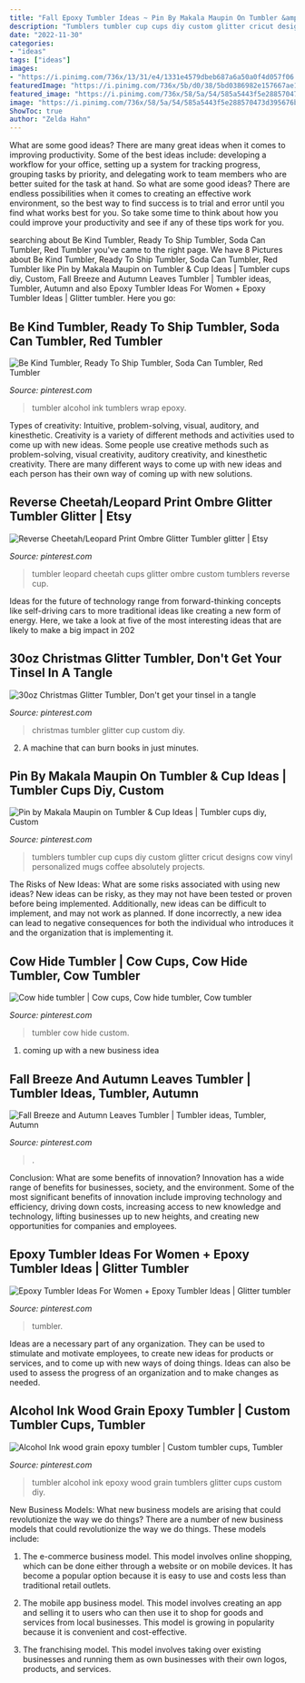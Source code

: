 ```yaml
---
title: "Fall Epoxy Tumbler Ideas ~ Pin By Makala Maupin On Tumbler &amp; Cup Ideas"
description: "Tumblers tumbler cup cups diy custom glitter cricut designs cow vinyl personalized mugs coffee absolutely projects"
date: "2022-11-30"
categories:
- "ideas"
tags: ["ideas"]
images:
- "https://i.pinimg.com/736x/13/31/e4/1331e4579dbeb687a6a50a0f4d057f06.jpg"
featuredImage: "https://i.pinimg.com/736x/5b/d0/38/5bd0386982e157667ae186d3c05c622c.jpg"
featured_image: "https://i.pinimg.com/736x/58/5a/54/585a5443f5e288570473d395676b9db7.jpg"
image: "https://i.pinimg.com/736x/58/5a/54/585a5443f5e288570473d395676b9db7.jpg"
ShowToc: true
author: "Zelda Hahn"
---
```



What are some good ideas?
There are many great ideas when it comes to improving productivity. Some of the best ideas include: developing a workflow for your office, setting up a system for tracking progress, grouping tasks by priority, and delegating work to team members who are better suited for the task at hand. So what are some good ideas? There are endless possibilities when it comes to creating an effective work environment, so the best way to find success is to trial and error until you find what works best for you. So take some time to think about how you could improve your productivity and see if any of these tips work for you.

	

		
searching about Be Kind Tumbler, Ready To Ship Tumbler, Soda Can Tumbler, Red Tumbler you've came to the right page. We have 8 Pictures about Be Kind Tumbler, Ready To Ship Tumbler, Soda Can Tumbler, Red Tumbler like Pin by Makala Maupin on Tumbler &amp; Cup Ideas | Tumbler cups diy, Custom, Fall Breeze and Autumn Leaves Tumbler | Tumbler ideas, Tumbler, Autumn and also Epoxy Tumbler Ideas For Women + Epoxy Tumbler Ideas | Glitter tumbler. Here you go:
		
    
## Be Kind Tumbler, Ready To Ship Tumbler, Soda Can Tumbler, Red Tumbler

<img loading=lazy src="https://i.pinimg.com/736x/58/5a/54/585a5443f5e288570473d395676b9db7.jpg" onerror="this.onerror=null;this.src='https://tse1.mm.bing.net/th?id=OIP.9ZpA3T6RiJ-8iQ8sTt08sAHaLD&amp;pid=15.1';" alt="Be Kind Tumbler, Ready To Ship Tumbler, Soda Can Tumbler, Red Tumbler">

_Source: pinterest.com_

>tumbler alcohol ink tumblers wrap epoxy. 

	

Types of creativity: Intuitive, problem-solving, visual, auditory, and kinesthetic.
Creativity is a variety of different methods and activities used to come up with new ideas. Some people use creative methods such as problem-solving, visual creativity, auditory creativity, and kinesthetic creativity. There are many different ways to come up with new ideas and each person has their own way of coming up with new solutions.

    
## Reverse Cheetah/Leopard Print Ombre Glitter Tumbler Glitter | Etsy

<img loading=lazy src="https://i.pinimg.com/736x/ac/72/2c/ac722c4cf185dbb4bd900d3a43a42c9a.jpg" onerror="this.onerror=null;this.src='https://tse4.mm.bing.net/th?id=OIP.aYoHraztnNwIIf9DL43IrAHaJ3&amp;pid=15.1';" alt="Reverse Cheetah/Leopard Print Ombre Glitter Tumbler glitter | Etsy">

_Source: pinterest.com_

>tumbler leopard cheetah cups glitter ombre custom tumblers reverse cup. 

	

Ideas for the future of technology range from forward-thinking concepts like self-driving cars to more traditional ideas like creating a new form of energy. Here, we take a look at five of the most interesting ideas that are likely to make a big impact in 202
    
## 30oz Christmas Glitter Tumbler, Don&#039;t Get Your Tinsel In A Tangle

<img loading=lazy src="https://i.pinimg.com/736x/14/c8/d8/14c8d8021d8115dd47bc5b3a3815d609.jpg" onerror="this.onerror=null;this.src='https://tse3.mm.bing.net/th?id=OIP.iciumAZr58-mPcy9wGDQpwHaJQ&amp;pid=15.1';" alt="30oz Christmas Glitter Tumbler, Don&#039;t get your tinsel in a tangle">

_Source: pinterest.com_

>christmas tumbler glitter cup custom diy. 

	

2. A machine that can burn books in just minutes.

    
## Pin By Makala Maupin On Tumbler &amp; Cup Ideas | Tumbler Cups Diy, Custom

<img loading=lazy src="https://i.pinimg.com/736x/63/69/0b/63690ba26e808336de63ffed85ca383c.jpg" onerror="this.onerror=null;this.src='https://tse4.mm.bing.net/th?id=OIP.kRY4nNiY-eIkqb7nu_KWnwHaLQ&amp;pid=15.1';" alt="Pin by Makala Maupin on Tumbler &amp; Cup Ideas | Tumbler cups diy, Custom">

_Source: pinterest.com_

>tumblers tumbler cup cups diy custom glitter cricut designs cow vinyl personalized mugs coffee absolutely projects. 

	

The Risks of New Ideas: What are some risks associated with using new ideas?
New ideas can be risky, as they may not have been tested or proven before being implemented. Additionally, new ideas can be difficult to implement, and may not work as planned. If done incorrectly, a new idea can lead to negative consequences for both the individual who introduces it and the organization that is implementing it.

    
## Cow Hide Tumbler | Cow Cups, Cow Hide Tumbler, Cow Tumbler

<img loading=lazy src="https://i.pinimg.com/736x/13/31/e4/1331e4579dbeb687a6a50a0f4d057f06.jpg" onerror="this.onerror=null;this.src='https://tse3.mm.bing.net/th?id=OIP.GiGr22f15jGIW0vOe9L1bQHaPo&amp;pid=15.1';" alt="Cow hide tumbler | Cow cups, Cow hide tumbler, Cow tumbler">

_Source: pinterest.com_

>tumbler cow hide custom. 

	

1. coming up with a new business idea 

    
## Fall Breeze And Autumn Leaves Tumbler | Tumbler Ideas, Tumbler, Autumn

<img loading=lazy src="https://i.pinimg.com/736x/5b/d0/38/5bd0386982e157667ae186d3c05c622c.jpg" onerror="this.onerror=null;this.src='https://tse2.mm.bing.net/th?id=OIP.4iRYVsJXP6sQ4qneLOFL3AHaNK&amp;pid=15.1';" alt="Fall Breeze and Autumn Leaves Tumbler | Tumbler ideas, Tumbler, Autumn">

_Source: pinterest.com_

>. 

	

Conclusion: What are some benefits of innovation?
Innovation has a wide range of benefits for businesses, society, and the environment. Some of the most significant benefits of innovation include improving technology and efficiency, driving down costs, increasing access to new knowledge and technology, lifting businesses up to new heights, and creating new opportunities for companies and employees.

    
## Epoxy Tumbler Ideas For Women + Epoxy Tumbler Ideas | Glitter Tumbler

<img loading=lazy src="https://i.pinimg.com/736x/5d/ca/db/5dcadb7eb1d717bffd44bd20291526f6.jpg" onerror="this.onerror=null;this.src='https://tse2.mm.bing.net/th?id=OIP.P84XrG8a31j1PA_J8ewQ1wHaHc&amp;pid=15.1';" alt="Epoxy Tumbler Ideas For Women + Epoxy Tumbler Ideas | Glitter tumbler">

_Source: pinterest.com_

>tumbler. 

	

Ideas are a necessary part of any organization. They can be used to stimulate and motivate employees, to create new ideas for products or services, and to come up with new ways of doing things. Ideas can also be used to assess the progress of an organization and to make changes as needed.

    
## Alcohol Ink Wood Grain Epoxy Tumbler | Custom Tumbler Cups, Tumbler

<img loading=lazy src="https://i.pinimg.com/736x/b3/38/60/b33860c3824dade3ebc2a6019fe541aa.jpg" onerror="this.onerror=null;this.src='https://tse4.mm.bing.net/th?id=OIP.d4AgH3I6R8av87htH_rxzAHaJ3&amp;pid=15.1';" alt="Alcohol Ink wood grain epoxy tumbler | Custom tumbler cups, Tumbler">

_Source: pinterest.com_

>tumbler alcohol ink epoxy wood grain tumblers glitter cups custom diy. 

	

New Business Models: What new business models are arising that could revolutionize the way we do things?
There are a number of new business models that could revolutionize the way we do things. These models include:
1. The e-commerce business model. This model involves online shopping, which can be done either through a website or on mobile devices. It has become a popular option because it is easy to use and costs less than traditional retail outlets.

2. The mobile app business model. This model involves creating an app and selling it to users who can then use it to shop for goods and services from local businesses. This model is growing in popularity because it is convenient and cost-effective.

3. The franchising model. This model involves taking over existing businesses and running them as own businesses with their own logos, products, and services.

